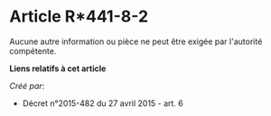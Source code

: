 # Article R*441-8-2

Aucune autre information ou pièce ne peut être exigée par l'autorité compétente.

**Liens relatifs à cet article**

_Créé par_:

  - Décret n°2015-482 du 27 avril 2015 - art. 6
